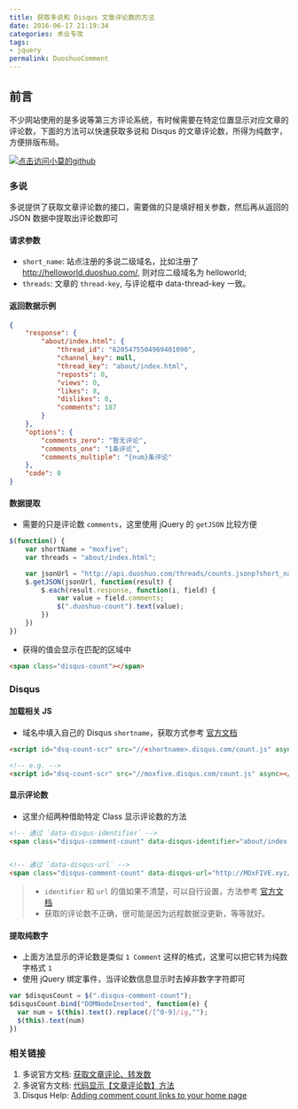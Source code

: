 ```yaml
---
title: 获取多说和 Disqus 文章评论数的方法
date: 2016-06-17 21:19:34
categories: 术业专攻
tags:
- jquery
permalink: DuoshuoComment
---
```


<h2 id="intro">前言</h2>不少网站使用的是多说等第三方评论系统，有时候需要在特定位置显示对应文章的评论数，下面的方法可以快速获取多说和 Disqus 的文章评论数，所得为纯数字，方便排版布局。

<!-- more -->
[![点击访问小莫的github](http://xiaomo.info/static/images/life.png)](https://github.com/qq83387856)
### 多说
多说提供了获取文章评论数的接口，需要做的只是填好相关参数，然后再从返回的 JSON 数据中提取出评论数即可

#### 请求参数

- `short_name`: 站点注册的多说二级域名，比如注册了 http://helloworld.duoshuo.com/, 则对应二级域名为 helloworld;
- `threads`: 文章的 `thread-key`, 与评论框中 data-thread-key 一致。

#### 返回数据示例
```json
{
    "response": {
        "about/index.html": {
            "thread_id": "6205475504969401090",
            "channel_key": null,
            "thread_key": "about/index.html",
            "reposts": 0,
            "views": 0,
            "likes": 8,
            "dislikes": 0,
            "comments": 187
        }
    },
    "options": {
        "comments_zero": "暂无评论",
        "comments_one": "1条评论",
        "comments_multiple": "{num}条评论"
    },
    "code": 0
}
```
#### 数据提取

- 需要的只是评论数 `comments`，这里使用 jQuery 的 `getJSON` 比较方便

```js
$(function() {
    var shortName = "moxfive";
    var threads = "about/index.html";

    var jsonUrl = "http://api.duoshuo.com/threads/counts.jsonp?short_name=" + shortName + "&threads=" + threads +  "&callback=?";
    $.getJSON(jsonUrl, function(result) {
        $.each(result.response, function(i, field) {
            var value = field.comments;
            $(".duoshuo-count").text(value);
        })
    })
})
```

- 获得的值会显示在匹配的区域中

```html
<span class="disqus-count"></span>
```

### Disqus

#### 加载相关 JS

- 域名中填入自己的 Disqus `shortname`，获取方式参考 [官方文档](https://help.disqus.com/customer/en/portal/articles/466208-what-s-a-shortname-)

```html
<script id="dsq-count-scr" src="//<shortname>.disqus.com/count.js" async></script>

<!-- e.g. -->
<script id="dsq-count-scr" src="//moxfive.disqus.com/count.js" async></script>
```

#### 显示评论数
- 这里介绍两种借助特定 Class 显示评论数的方法

```html
<!-- 通过 `data-disqus-identifier` -->
<span class="disqus-comment-count" data-disqus-identifier="about/index.html"></span>


<!-- 通过 `data-disqus-url` -->
<span class="disqus-comment-count" data-disqus-url="http://MOxFIVE.xyz/about/index.html"></span>
```

> - `identifier` 和 `url` 的值如果不清楚，可以自行设置，方法参考 [官方文档](https://help.disqus.com/customer/portal/articles/472098)
> - 获取的评论数不正确，很可能是因为远程数据没更新，等等就好。

#### 提取纯数字
- 上面方法显示的评论数是类似 `1 Comment` 这样的格式，这里可以把它转为纯数字格式 `1`
- 使用 jQuery 绑定事件，当评论数信息显示时去掉非数字字符即可

```js
var $disqusCount = $(".disqus-comment-count");
$disqusCount.bind("DOMNodeInserted", function(e) {
  var num = $(this).text().replace(/[^0-9]/ig,"");
  $(this).text(num)
})
```

### 相关链接

1. 多说官方文档: [获取文章评论、转发数](http://dev.duoshuo.com/docs/50615732a834c63c56004257)
1. 多说官方文档: [代码显示【文章评论数】方法](http://dev.duoshuo.com/threads/5016427f77cf5fa30500000e)
1. Disqus Help: [Adding comment count links to your home page](https://help.disqus.com/customer/portal/articles/565624-adding-comment-c)

